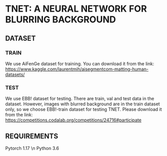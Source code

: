 # TNET: A NEURAL NETWORK FOR BLURRING BACKGROUND
## DATASET
### TRAIN
We use AiFenGe dataset for training. You can download it from the link: https://www.kaggle.com/laurentmih/aisegmentcom-matting-human-datasets/
### TEST
We use EBB! dataset for testing. There are train, val and test data in the dataset. However, images with blurred background are in the train dataset only, so we choose EBB!-train dataset for testing TNET. Please download it from the link: https://competitions.codalab.org/competitions/24716#participate
## REQUIREMENTS
Pytorch 1.17 \n
Python 3.6
